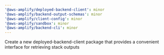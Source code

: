 ```yaml
---
'@aws-amplify/deployed-backend-client': minor
'@aws-amplify/backend-output-schemas': minor
'@aws-amplify/client-config': minor
'@aws-amplify/sandbox': minor
'@aws-amplify/backend-cli': minor
---
```


Create a new deployed-backend-client package that provides a convenient interface for retrieving stack outputs
